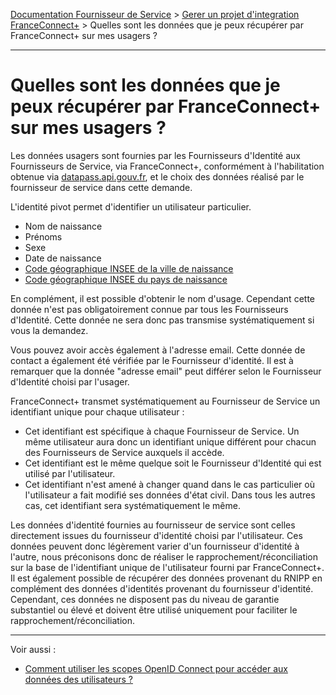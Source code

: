 [Documentation Fournisseur de Service](../README.md) > [Gerer un projet d'integration FranceConnect+](../README.md#je-veux-devenir-fournisseur-de-service) > Quelles sont les données que je peux récupérer par FranceConnect+ sur mes usagers ?

---

# Quelles sont les données que je peux récupérer par FranceConnect+ sur mes usagers ?

Les données usagers sont fournies par les Fournisseurs d'Identité aux Fournisseurs de Service, via FranceConnect+, conformément à l'habilitation obtenue via [datapass.api.gouv.fr](https://datapass.api.gouv.fr), et le choix des données réalisé par le fournisseur de service dans cette demande.

L'identité pivot permet d'identifier un utilisateur particulier.

* Nom de naissance
* Prénoms
* Sexe
* Date de naissance
* [Code géographique INSEE de la ville de naissance](https://www.insee.fr/fr/information/2560452)
* [Code géographique INSEE du pays de naissance](https://www.insee.fr/fr/information/2560452)

En complément, il est possible d'obtenir le nom d'usage. Cependant cette donnée n'est pas obligatoirement connue par tous les Fournisseurs d'Identité. Cette donnée ne sera donc pas transmise systématiquement si vous la demandez.

Vous pouvez avoir accès également à l'adresse email. Cette donnée de contact a également été vérifiée par le Fournisseur d'identité. Il est à remarquer que la donnée "adresse email" peut différer selon le Fournisseur d'Identité choisi par l'usager.

FranceConnect+ transmet systématiquement au Fournisseur de Service un identifiant unique pour chaque utilisateur : 

* Cet identifiant est spécifique à chaque Fournisseur de Service. Un même utilisateur aura donc un identifiant unique différent pour chacun des Fournisseurs de Service auxquels il accède. 
* Cet identifiant est le même quelque soit le Fournisseur d'Identité qui est utilisé par l'utilisateur. 
* Cet identifiant n'est amené à changer quand dans le cas particulier où l'utilisateur a fait modifié ses données d'état civil. Dans tous les autres cas, cet identifiant sera systématiquement le même. 

Les données d'identité fournies au fournisseur de service sont celles directement issues du fournisseur d'identité choisi par l'utilisateur. Ces données peuvent donc légèrement varier d'un fournisseur d'identité à l'autre, nous préconisons donc de réaliser le rapprochement/réconciliation sur la base de l'identifiant unique de l'utilisateur fourni par FranceConnect+. Il est également possible de récupérer des données provenant du RNIPP en complément des données d'identités provenant du fournisseur d'identité. Cependant, ces données ne disposent pas du niveau de garantie substantiel ou élevé et doivent être utilisé uniquement pour faciliter le rapprochement/réconciliation.

--- 

Voir aussi : 

- [Comment utiliser les scopes OpenID Connect pour accéder aux données des utilisateurs ? ](../technique/technique-scope-fc.md)